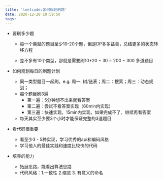 ```yaml
---
title: 'leetcode:如何规划刷题'
date: 2020-12-28 10:59:50
tags:
---
```




- 要刷多少题

  - 每一个类型的题目至少10-20个题，但是DP多多益善，总结更多的状态转移方程

  - 差不多有10个类型，那就是需要刷10*20 ~ 30 = 200 ~ 300 多道题目

- 如何规划每日的刷题计划

  - 同一类型题目一起刷。e.g. 周一: 树/链表；周二：搜索；周三：动态规划；<!--huahua好心的给出了每种类型的题目10-20个推荐题目, leetcode给出的分类不准确，我是喜欢用huahua总结出的分类-->
  - 每个题目刷3遍
    - 第一遍：5分钟想不出来就看答案
    - 第二遍：尝试不看答案实现（60min内实现）
    - 第三遍：快速实现，15min内实现，如果完成不了，继续再看答案
  - 每天其实至少要3个小时才能保证完整的3道题目

- 看代码很重要

  - 看至少3 - 5种实现，学习优秀的api和编码风格
  - 学习他人的最佳实践和速度比较快的代码

- 培养的能力

  - 拓展思路，能看出算法思路
  - 代码风格：1.一致性 2.缩进 3. 有意义的命名

  

